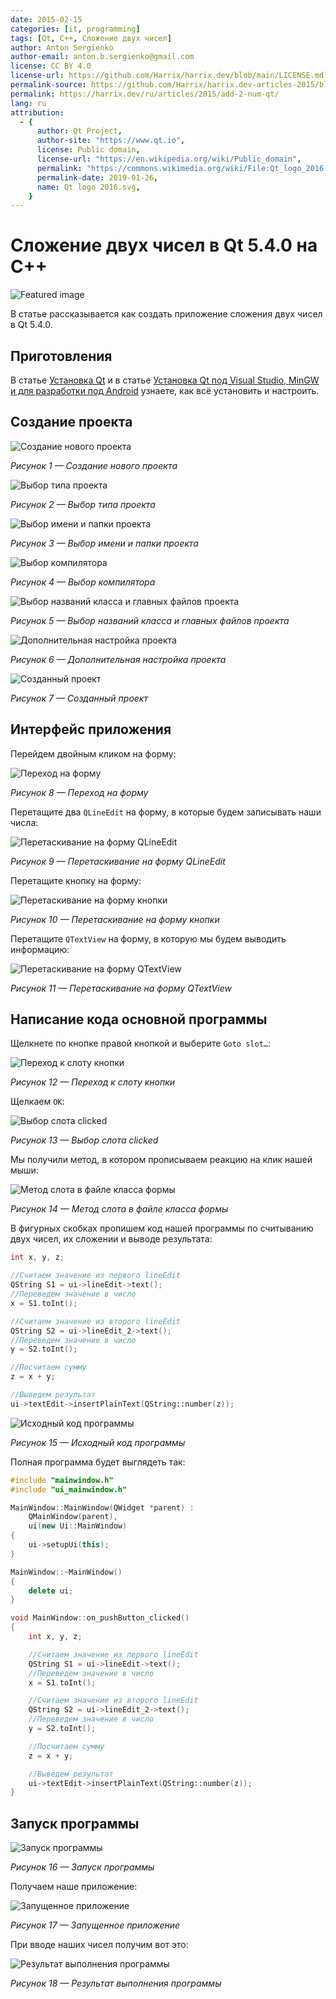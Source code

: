 ```yaml
---
date: 2015-02-15
categories: [it, programming]
tags: [Qt, C++, Сложение двух чисел]
author: Anton Sergienko
author-email: anton.b.sergienko@gmail.com
license: CC BY 4.0
license-url: https://github.com/Harrix/harrix.dev/blob/main/LICENSE.md
permalink-source: https://github.com/Harrix/harrix.dev-articles-2015/blob/main/add-2-num-qt/add-2-num-qt.md
permalink: https://harrix.dev/ru/articles/2015/add-2-num-qt/
lang: ru
attribution:
  - {
      author: Qt Project,
      author-site: "https://www.qt.io",
      license: Public domain,
      license-url: "https://en.wikipedia.org/wiki/Public_domain",
      permalink: "https://commons.wikimedia.org/wiki/File:Qt_logo_2016.svg",
      permalink-date: 2019-01-26,
      name: Qt logo 2016.svg,
    }
---
```


# Сложение двух чисел в Qt 5.4.0 на C++

![Featured image](featured-image.svg)

В статье рассказывается как создать приложение сложения двух чисел в Qt 5.4.0.

## Приготовления

В статье [Установка Qt](https://github.com/Harrix/harrix.dev-articles-2018/blob/main/install-qt-mingw/install-qt-mingw.md)<!-- https://harrix.dev/ru/articles/2018/install-qt-mingw/ --> и в статье [Установка Qt под Visual Studio, MinGW и для разработки под Android](https://github.com/Harrix/harrix.dev-articles-2018/blob/main/install-qt-advanced/install-qt-advanced.md)<!-- https://harrix.dev/ru/articles/2018/install-qt-advanced/ --> узнаете, как всё установить и настроить.

## Создание проекта

![Создание нового проекта](img/new-project_01.png)

_Рисунок 1 — Создание нового проекта_

![Выбор типа проекта](img/new-project_02.png)

_Рисунок 2 — Выбор типа проекта_

![Выбор имени и папки проекта](img/new-project_03.png)

_Рисунок 3 — Выбор имени и папки проекта_

![Выбор компилятора](img/new-project_04.png)

_Рисунок 4 — Выбор компилятора_

![Выбор названий класса и главных файлов проекта](img/new-project_05.png)

_Рисунок 5 — Выбор названий класса и главных файлов проекта_

![Дополнительная настройка проекта](img/new-project_06.png)

_Рисунок 6 — Дополнительная настройка проекта_

![Созданный проект](img/new-project_07.png)

_Рисунок 7 — Созданный проект_

## Интерфейс приложения

Перейдем двойным кликом на форму:

![Переход на форму](img/form_01.png)

_Рисунок 8 — Переход на форму_

Перетащите два `QLineEdit` на форму, в которые будем записывать наши числа:

![Перетаскивание на форму QLineEdit](img/form_02.png)

_Рисунок 9 — Перетаскивание на форму QLineEdit_

Перетащите кнопку на форму:

![Перетаскивание на форму кнопки](img/form_03.png)

_Рисунок 10 — Перетаскивание на форму кнопки_

Перетащите `QTextView` на форму, в которую мы будем выводить информацию:

![Перетаскивание на форму QTextView](img/form_04.png)

_Рисунок 11 — Перетаскивание на форму QTextView_

## Написание кода основной программы

Щелкнете по кнопке правой кнопкой и выберите `Goto slot…`:

![Переход к слоту кнопки](img/slot_01.png)

_Рисунок 12 — Переход к слоту кнопки_

Щелкаем `OK`:

![Выбор слота clicked](img/slot_02.png)

_Рисунок 13 — Выбор слота clicked_

Мы получили метод, в котором прописываем реакцию на клик нашей мыши:

![Метод слота в файле класса формы](img/slot_03.png)

_Рисунок 14 — Метод слота в файле класса формы_

В фигурных скобках пропишем код нашей программы по считыванию двух чисел, их сложении и выводе результата:

```cpp
int x, y, z;

//Считаем значение из первого lineEdit
QString S1 = ui->lineEdit->text();
//Переведем значение в число
x = S1.toInt();

//Считаем значение из второго lineEdit
QString S2 = ui->lineEdit_2->text();
//Переведем значение в число
y = S2.toInt();

//Посчитаем сумму
z = x + y;

//Выведем результат
ui->textEdit->insertPlainText(QString::number(z));
```

![Исходный код программы](img/cpp.png)

_Рисунок 15 — Исходный код программы_

Полная программа будет выглядеть так:

```cpp
#include "mainwindow.h"
#include "ui_mainwindow.h"

MainWindow::MainWindow(QWidget *parent) :
    QMainWindow(parent),
    ui(new Ui::MainWindow)
{
    ui->setupUi(this);
}

MainWindow::~MainWindow()
{
    delete ui;
}

void MainWindow::on_pushButton_clicked()
{
    int x, y, z;

    //Считаем значение из первого lineEdit
    QString S1 = ui->lineEdit->text();
    //Переведем значение в число
    x = S1.toInt();

    //Считаем значение из второго lineEdit
    QString S2 = ui->lineEdit_2->text();
    //Переведем значение в число
    y = S2.toInt();

    //Посчитаем сумму
    z = x + y;

    //Выведем результат
    ui->textEdit->insertPlainText(QString::number(z));
}
```

## Запуск программы

![Запуск программы](img/run_01.png)

_Рисунок 16 — Запуск программы_

Получаем наше приложение:

![Запущенное приложение](img/run_02.png)

_Рисунок 17 — Запущенное приложение_

При вводе наших чисел получим вот это:

![Результат выполнения программы](img/run_03.png)

_Рисунок 18 — Результат выполнения программы_
